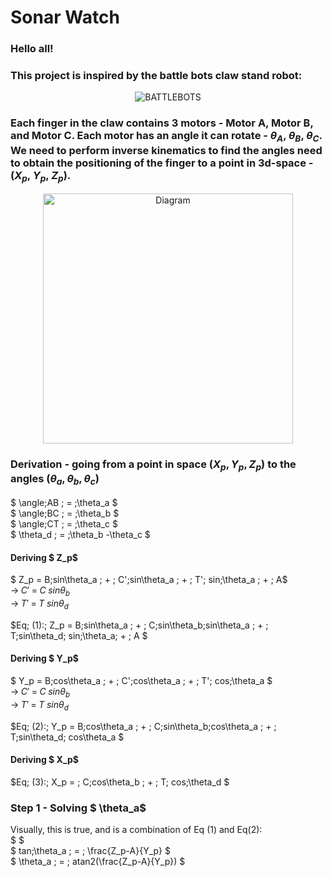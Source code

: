# Sonar Watch

### Hello all! 

### This project is inspired by the battle bots claw stand robot:

<div align="center">
  <img src="assets/BattleBots.gif" alt="BATTLEBOTS" />
</div>


### Each finger in the claw contains 3 motors - Motor A, Motor B, and Motor C. Each motor has an angle it can rotate  - $\theta_A$, $\theta_B$, $\theta_C$. We need to perform inverse kinematics to find the angles need to obtain the positioning of the finger to a point in 3d-space - ($X_p$, $Y_p$, $Z_p$).   


<div align="center">
  <img src="assets/Ball_and_Stick_Diagram.png" alt="Diagram" width="400"/>
</div>


### Derivation - going from a point in space $(X_p,Y_p,Z_p)$ to the angles $(θ_a, θ_b, θ_c)$

$ \angle\;AB \; = \;\theta_a $  
$ \angle\;BC \; = \;\theta_b $  
$ \angle\;CT \; = \;\theta_c $  
$ \theta_d \; = \;\theta_b -\theta_c $  

#### Deriving $ Z_p$

$ Z_p = B\;sin\theta_a \; + \; C'\;sin\theta_a \; + \; T'\; sin\;\theta_a \; + \; A$  
$\rightarrow \; C' \; = \; C\;sin\theta_b$  
$\rightarrow \; T' \; = \; T\;sin\theta_d$  

$Eq\; (1):\; Z_p = B\;sin\theta_a \; + \; C\;sin\theta_b\;sin\theta_a \; + \; T\;sin\theta_d\; sin\;\theta_a\; + \; A $  

#### Deriving $ Y_p$

$ Y_p = B\;cos\theta_a \; + \; C'\;cos\theta_a \; + \; T'\; cos\;\theta_a $  
$\rightarrow \; C' \; = \; C\;sin\theta_b$  
$\rightarrow \; T' \; = \; T\;sin\theta_d$  

$Eq\; (2):\; Y_p = B\;cos\theta_a \; + \; C\;sin\theta_b\;cos\theta_a \; + \; T\;sin\theta_d\; cos\theta_a $  
 
#### Deriving $ X_p$

$Eq\; (3):\;  X_p = \; C\;cos\theta_b \; + \; T\; cos\;\theta_d $

### Step 1 - Solving $ \theta_a$

Visually, this is true, and is a combination of Eq (1) and Eq(2):  
$ $  
$ tan\;\theta_a \; = \; \frac{Z_p-A}{Y_p} $  
$ \theta_a \; = \; atan2(\frac{Z_p-A}{Y_p}) $